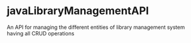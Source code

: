 # javaLibraryManagementAPI
An API for managing the different entities of library management system having all CRUD operations
